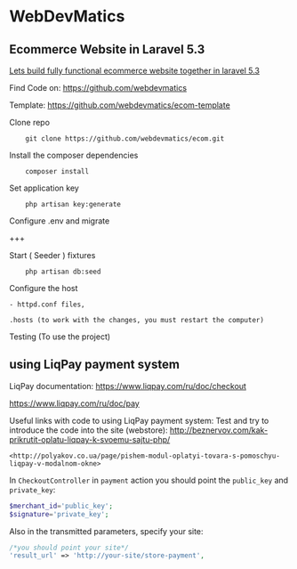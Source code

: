WebDevMatics
============

Ecommerce Website in Laravel 5.3
--------------------------------

[Lets build fully functional ecommerce website together in laravel 5.3](https://www.youtube.com/watch?v=UvqhBoMXvPo&list=PLzz9vf6075V2fzd18vU64PBHdcHI3BaoH)

Find Code on: <https://github.com/webdevmatics>

Template: <https://github.com/webdevmatics/ecom-template>


Clone repo

 		git clone https://github.com/webdevmatics/ecom.git
        
Install the composer dependencies

		composer install

Set application key

		php artisan key:generate        

Configure .env and migrate 


+++


Start ( Seeder ) fixtures

		php artisan db:seed

Configure the host

	- httpd.conf files,

	.hosts (to work with the changes, you must restart the computer)

Testing (To use the project)



using LiqPay payment system
---------------------------

LiqPay documentation:
 <https://www.liqpay.com/ru/doc/checkout>

 <https://www.liqpay.com/ru/doc/pay>

Useful links with code to using LiqPay payment system:
  Test and try to introduce the code into the site (webstore):
	<http://beznervov.com/kak-prikrutit-oplatu-liqpay-k-svoemu-sajtu-php/>
	
	<http://polyakov.co.ua/page/pishem-modul-oplatyi-tovara-s-pomoschyu-liqpay-v-modalnom-okne>

In `CheckoutController` in `payment` action you should point the `public_key` and `private_key`:
```php
$merchant_id='public_key';
$signature='private_key';
```
Also in the transmitted parameters, specify your site:
```php
/*you should point your site*/
'result_url' => 'http://your-site/store-payment',
```